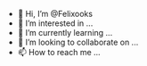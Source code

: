 - 👋 Hi, I’m @Felixooks
- 👀 I’m interested in ...
- 🌱 I’m currently learning ...
- 💞️ I’m looking to collaborate on ...
- 📫 How to reach me ...

<!---
Felixooks/Felixooks is a ✨ special ✨ repository because its `README.md` (this file) appears on your GitHub profile.
You can click the Preview link to take a look at your changes.
--->
